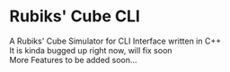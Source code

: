 # Rubiks' Cube CLI
A Rubiks' Cube Simulator for CLI Interface written in C++  
It is kinda bugged up right now, will fix soon  
More Features to be added soon...
